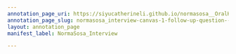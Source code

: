 ```yaml
---
annotation_page_uri: https://siyucatherineli.github.io/normasosa__OralHistory/annotations/normasosa_interview-canvas-1-follow-up-question--asking-sosa-how-much-time-she-spent-at-lakeland--blur-audio-.json
annotation_page_slug: normasosa_interview-canvas-1-follow-up-question--asking-sosa-how-much-time-she-spent-at-lakeland--blur-audio-
layout: annotation_page
manifest_label: NormaSosa_Interview

---
```

